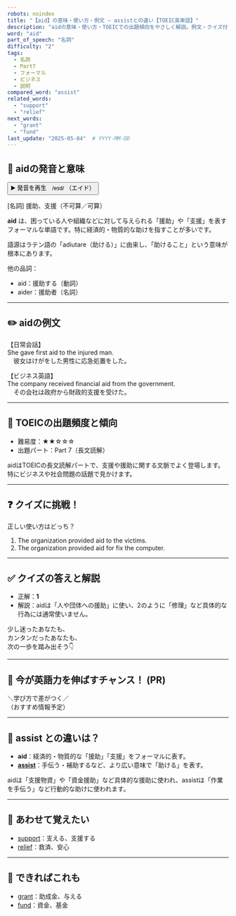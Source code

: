 ```yaml
---
robots: noindex
title: "【aid】の意味・使い方・例文 ― assistとの違い【TOEIC英単語】"
description: "aidの意味・使い方・TOEICでの出題傾向をやさしく解説。例文・クイズ付きでassistとの違いもわかりやすく学べます。"
word: "aid"
part_of_speech: "名詞"
difficulty: "2"
tags:
  - 名詞
  - Part7
  - フォーマル
  - ビジネス
  - 説明
compared_word: "assist"
related_words:
  - "support"
  - "relief"
next_words:
  - "grant"
  - "fund"
last_update: "2025-05-04"  # YYYY-MM-DD
---
```


## 🔰 aidの発音と意味

<button class="play-audio" onclick="playTTS('aid')">
  <span class="play-audio-main">
    ▶️ 発音を再生　/eɪd/
  </span>
  <span class="play-audio-sub">
    （エイド）
  </span>
</button>

[名詞] 援助、支援（不可算／可算）

**aid** は、困っている人や組織などに対して与えられる「援助」や「支援」を表すフォーマルな単語です。特に経済的・物質的な助けを指すことが多いです。

語源はラテン語の「adiutare（助ける）」に由来し、「助けること」という意味が根本にあります。

他の品詞：  
- aid：援助する（動詞）
- aider：援助者（名詞）

---

## ✏️ aidの例文

【日常会話】  
She gave first aid to the injured man.  
　彼女はけがをした男性に応急処置をした。

【ビジネス英語】  
The company received financial aid from the government.  
　その会社は政府から財政的支援を受けた。

---

## 🎯 TOEICの出題頻度と傾向

- 難易度：★★☆☆☆
- 出題パート：Part 7（長文読解）

aidはTOEICの長文読解パートで、支援や援助に関する文脈でよく登場します。特にビジネスや社会問題の話題で見かけます。

---

## ❓ クイズに挑戦！

正しい使い方はどっち？

1. The organization provided aid to the victims.  
2. The organization provided aid for fix the computer.

---

## ✅ クイズの答えと解説

- 正解：**1**
- 解説：aidは「人や団体への援助」に使い、2のように「修理」など具体的な行為には通常使いません。

少し迷ったあなたも、  
カンタンだったあなたも、  
次の一歩を踏み出そう👇️

---

## 🚀 今が英語力を伸ばすチャンス！ (PR)

<div class="info-center">
＼学び方で差がつく／<br>  
（おすすめ情報予定）
</div>

---

## 🤔  assist との違いは？

- **aid**：経済的・物質的な「援助」「支援」をフォーマルに表す。
- **[assist](/word/assist)**：手伝う・補助するなど、より広い意味で「助ける」を表す。

aidは「支援物資」や「資金援助」など具体的な援助に使われ、assistは「作業を手伝う」など行動的な助けに使われます。

---

## 🧩 あわせて覚えたい

- [support](/word/support)：支える、支援する
- [relief](/word/relief)：救済、安心

---

## 📖 できればこれも

- [grant](/word/grant)：助成金、与える
- [fund](/word/fund)：資金、基金

<!-- cvid: aid20_bid15 -->
